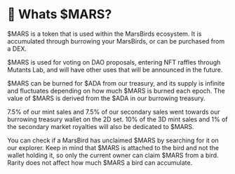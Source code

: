 # 🧠 Whats $MARS?

$MARS is a token that is used within the MarsBirds ecosystem. It is accumulated through burrowing your MarsBirds, or can be purchased from a DEX.

$MARS is used for voting on DAO proposals, entering NFT raffles through Mutants Lab, and will have other uses that will be announced in the future.

$MARS can be burned for $ADA from our treasury, and its supply is infinite and fluctuates depending on how much $MARS is burned each epoch. The value of $MARS is derived from the $ADA in our burrowing treasury.

7.5% of our mint sales and 7.5% of our secondary sales went towards our burrowing treasury wallet on the 2D set. 10% of the 3D mint sales and 1% of the secondary market royalties will also be dedicated to $MARS.

You can check if a MarsBird has unclaimed $MARS by searching for it on our explorer. Keep in mind that $MARS is attached to the bird and not the wallet holding it, so only the current owner can claim $MARS from a bird. Rarity does not affect how much $MARS a bird can accumulate.

